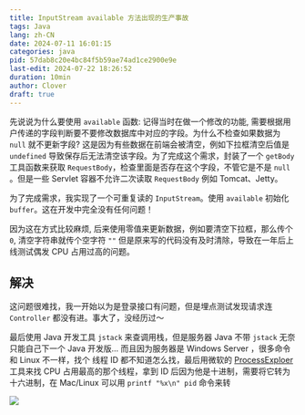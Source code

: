 ```yaml
---
title: InputStream available 方法出现的生产事故
tags: Java
lang: zh-CN
date: 2024-07-11 16:01:15
categories: java
pid: 57dab8c20e4bc84f5b59ae74ad1ce2900e9e
last-edit: 2024-07-22 18:26:52
duration: 10min
author: Clover
draft: true
---
```


先说说为什么要使用 `available` 函数: 记得当时在做一个修改的功能, 需要根据用户传递的字段判断要不要修改数据库中对应的字段。为什么不检查如果数据为 `null` 就不更新字段? 这是因为有些数据在前端会被清空，例如下拉框清空后值是 `undefined` 导致保存后无法清空该字段。为了完成这个需求，封装了一个 `getBody` 工具函数来获取 `RequestBody`，检查里面是否存在这个字段，不管它是不是 `null` 。但是一些 Servlet 容器不允许二次读取 `RequestBody` 例如 Tomcat、Jetty。

为了完成需求，我实现了一个可重复读的 `InputStream`。使用 `available` 初始化 `buffer`。这在开发中完全没有任何问题！

因为这在方式比较麻烦, 后来使用零值来更新数据，例如要清空下拉框，那么传个 `0`, 清空字符串就传个空字符 `""` 但是原来写的代码没有及时清除，导致在一年后上线测试偶发 CPU 占用过高的问题。

## 解决

这问题很难找，我一开始以为是登录接口有问题，但是埋点测试发现请求连 `Controller` 都没有进。事大了，没经历过～

最后使用 Java 开发工具 `jstack` 来查调用栈，但是服务器 Java 不带 `jstack` 无奈只能自己下一个 Java 开发版...
而且因为服务器是 Windows Server ，很多命令和 Linux 不一样，找个 线程 ID 都不知道怎么找，最后用微软的 [ProcessExploer](https://learn.microsoft.com/zh-cn/sysinternals/downloads/process-explorer) 工具来找 CPU 占用最高的那个线程，拿到 ID 后因为他是十进制，需要将它转为十六进制，在 Mac/Linux 可以用 `printf "%x\n" pid` 命令来转

<img src="/images/java-available-production-incident/using-position-source-code.webp"/>
